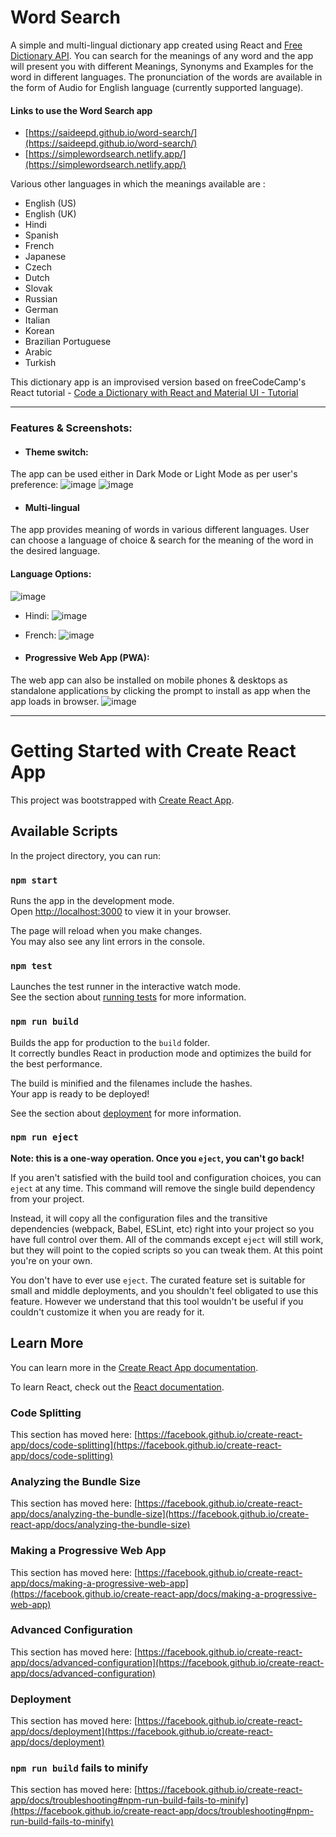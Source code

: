 # Word Search
A simple and multi-lingual dictionary app created using React and [Free Dictionary API](https://dictionaryapi.dev/).
You can search for the meanings of any word and the app will present you with different Meanings, Synonyms and Examples for the word in different languages.
The pronunciation of the words are available in the form of Audio for English language (currently supported language).

#### Links to use the Word Search app
- [https://saideepd.github.io/word-search/](https://saideepd.github.io/word-search/)
- [https://simplewordsearch.netlify.app/](https://simplewordsearch.netlify.app/)

Various other languages in which the meanings available are :
- English (US)
- English (UK)
- Hindi
- Spanish
- French
- Japanese
- Czech
- Dutch
- Slovak
- Russian
- German
- Italian
- Korean
- Brazilian Portuguese
- Arabic
- Turkish

This dictionary app is an improvised version based on freeCodeCamp's React tutorial - [Code a Dictionary with React and Material UI - Tutorial](https://www.youtube.com/watch?v=ToXna81iij0)

---
### Features & Screenshots: 

- #### Theme switch:
The app can be used either in Dark Mode or Light Mode as per user's preference:
![image](https://user-images.githubusercontent.com/30663492/147542892-ef79d96a-c88c-4642-901e-5ead19bb877e.png)
![image](https://user-images.githubusercontent.com/30663492/147542929-f75d1c96-158c-4497-aae1-5d81e17ea6b6.png)

- #### Multi-lingual
The app provides meaning of words in various different languages. User can choose a language of choice & search for the meaning of the word in the desired language.
#### Language Options:
![image](https://user-images.githubusercontent.com/30663492/147543017-466c9e2d-0f43-46f4-a6aa-7114b9a0f140.png)
- Hindi:
![image](https://user-images.githubusercontent.com/30663492/147543093-302c9791-a4b1-4d16-b381-9d4eb0581ec2.png)
- French:
![image](https://user-images.githubusercontent.com/30663492/147543252-de048fac-060e-4331-97e7-68dabdc2f56c.png)

- #### Progressive Web App (PWA):
The web app can also be installed on mobile phones & desktops as standalone applications by clicking the prompt to install as app when the app loads in browser.
![image](https://user-images.githubusercontent.com/30663492/147543331-590c7166-e2fe-4da0-b86b-fbf7dc85a2e8.png)  

---
# Getting Started with Create React App

This project was bootstrapped with [Create React App](https://github.com/facebook/create-react-app).

## Available Scripts

In the project directory, you can run:

### `npm start`

Runs the app in the development mode.\
Open [http://localhost:3000](http://localhost:3000) to view it in your browser.

The page will reload when you make changes.\
You may also see any lint errors in the console.

### `npm test`

Launches the test runner in the interactive watch mode.\
See the section about [running tests](https://facebook.github.io/create-react-app/docs/running-tests) for more information.

### `npm run build`

Builds the app for production to the `build` folder.\
It correctly bundles React in production mode and optimizes the build for the best performance.

The build is minified and the filenames include the hashes.\
Your app is ready to be deployed!

See the section about [deployment](https://facebook.github.io/create-react-app/docs/deployment) for more information.

### `npm run eject`

**Note: this is a one-way operation. Once you `eject`, you can't go back!**

If you aren't satisfied with the build tool and configuration choices, you can `eject` at any time. This command will remove the single build dependency from your project.

Instead, it will copy all the configuration files and the transitive dependencies (webpack, Babel, ESLint, etc) right into your project so you have full control over them. All of the commands except `eject` will still work, but they will point to the copied scripts so you can tweak them. At this point you're on your own.

You don't have to ever use `eject`. The curated feature set is suitable for small and middle deployments, and you shouldn't feel obligated to use this feature. However we understand that this tool wouldn't be useful if you couldn't customize it when you are ready for it.

## Learn More

You can learn more in the [Create React App documentation](https://facebook.github.io/create-react-app/docs/getting-started).

To learn React, check out the [React documentation](https://reactjs.org/).

### Code Splitting

This section has moved here: [https://facebook.github.io/create-react-app/docs/code-splitting](https://facebook.github.io/create-react-app/docs/code-splitting)

### Analyzing the Bundle Size

This section has moved here: [https://facebook.github.io/create-react-app/docs/analyzing-the-bundle-size](https://facebook.github.io/create-react-app/docs/analyzing-the-bundle-size)

### Making a Progressive Web App

This section has moved here: [https://facebook.github.io/create-react-app/docs/making-a-progressive-web-app](https://facebook.github.io/create-react-app/docs/making-a-progressive-web-app)

### Advanced Configuration

This section has moved here: [https://facebook.github.io/create-react-app/docs/advanced-configuration](https://facebook.github.io/create-react-app/docs/advanced-configuration)

### Deployment

This section has moved here: [https://facebook.github.io/create-react-app/docs/deployment](https://facebook.github.io/create-react-app/docs/deployment)

### `npm run build` fails to minify

This section has moved here: [https://facebook.github.io/create-react-app/docs/troubleshooting#npm-run-build-fails-to-minify](https://facebook.github.io/create-react-app/docs/troubleshooting#npm-run-build-fails-to-minify)
